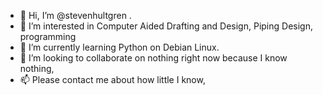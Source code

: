 - 👋 Hi, I’m @stevenhultgren .
- 👀 I’m interested in Computer Aided Drafting and Design, Piping Design, programming
- 🌱 I’m currently learning Python on Debian Linux.
- 💞️ I’m looking to collaborate on nothing right now because I know nothing,
- 📫 Please contact me about how little I know,

<!---
stevenhultgren/stevenhultgren is a ✨ special ✨ repository because its `README.md` (this file) appears on your GitHub profile.
You can click the Preview link to take a look at your changes.
--->
